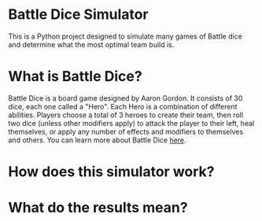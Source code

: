 # Battle Dice Simulator
This is a Python project designed to simulate many games of Battle dice and determine what the most optimal team build is.

# What is Battle Dice?
Battle Dice is a board game designed by Aaron Gordon. It consists of 30 dice, each one called a "Hero". Each Hero is a combination of different abilities.
Players choose a total of 3 heroes to create their team, then roll two dice (unless other modifiers apply) to attack the player to their left, heal themselves,
or apply any number of effects and modifiers to themselves and others. You can learn more about Battle Dice [here](https://www.finalspark.org/battle-dice).

# How does this simulator work?

# What do the results mean?
